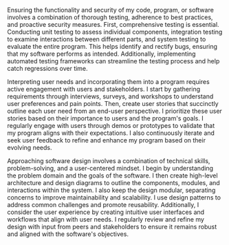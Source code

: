 Ensuring the functionality and security of my code, program, or software involves a combination of thorough testing, adherence to best practices, and proactive security measures. First, comprehensive testing is essential. Conducting unit testing to assess individual components, integration testing to examine interactions between different parts, and system testing to evaluate the entire program. This helps identify and rectify bugs, ensuring that my software performs as intended. Additionally, implementing automated testing frameworks can streamline the testing process and help catch regressions over time.

Interpreting user needs and incorporating them into a program requires active engagement with users and stakeholders. I start by gathering requirements through interviews, surveys, and workshops to understand user preferences and pain points. Then, create user stories that succinctly outline each user need from an end-user perspective. I prioritize these user stories based on their importance to users and the program's goals. I regularly engage with users through demos or prototypes to validate that my program aligns with their expectations. I also continuously iterate and seek user feedback to refine and enhance my program based on their evolving needs.

Approaching software design involves a combination of technical skills, problem-solving, and a user-centered mindset. I begin by understanding the problem domain and the goals of the software. I then create high-level architecture and design diagrams to outline the components, modules, and interactions within the system. I also keep the design modular, separating concerns to improve maintainability and scalability. I use design patterns to address common challenges and promote reusability. Additionally, I consider the user experience by creating intuitive user interfaces and workflows that align with user needs. I regularly review and refine my design with input from peers and stakeholders to ensure it remains robust and aligned with the software's objectives.
